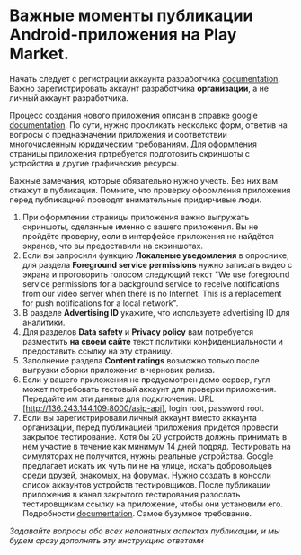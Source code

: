 # Важные моменты публикации Android-приложения на Play Market.

Начать следует с регистрации аккаунта разработчика [documentation](https://support.google.com/googleplay/android-developer/answer/6112435). Важно зарегистрировать аккаунт разработчика **организации**, а не личный аккаунт разработчика.

Процесс создания нового приложения описан в справке google
[documentation](https://support.google.com/googleplay/android-developer/answer/9859152).
По сути, нужно прокликать несколько форм, ответив на вопросы о предназначении приложения и соответствии многочисленным юридическим требованиям.
Для оформления страницы приложения пртребуется подготовить скриншоты с устройства и другие графические ресурсы.

Важные замечания, которые обязательно нужно учесть. Без них вам откажут в публикации. Помните, что проверку оформления приложения перед публикацией проводят внимательные придирчивые люди.

1. При оформлении страницы приложения важно выгружать скриншоты, сделанные именно с вашего приложения. Вы не пройдёте проверку, если в интерфейсе приложения не найдётся экранов, что вы предоставили на скриншотах.
2. Если вы запросили функцию **Локальные уведомления** в опроснике, для раздела **Foreground service permissions** нужно записать видео с экрана и проговорить голосом следующий текст "We use foreground service permissions for a background service to receive notifications from our video server when there is no Internet. This is a replacement for push notifications for a local network". 
3. В разделе **Advertising ID** укажите, что используете advertising ID для аналитики.
4. Для разделов **Data safety** и **Privacy policy** вам потребуется разместить **на своем сайте** текст политики конфиденциальности и предоставить ссылку на эту страницу. 
5. Заполнение раздела **Content ratings** возможно только после выгрузки сборки приложения в черновик релиза.
6. Если у вашего приложения не предусмотрен демо сервер, гугл может потребовать тестовый аккаунт для проверки приложения. Передайте им эти данные для подключения: URL [http://136.243.144.109:8000/asip-api], login root, password root.
7. Если вы зарегистрировали личный аккаунт вместо аккаунта организации, перед публикацией приложения придётся провести закрытое тестирование. Хотя бы 20 устройств должны принимать в нем участие в течение как минимум 14 дней подряд. Тестировать на симуляторах не получится, нужны реальные устройства. Google предлагает искать их чуть ли не на улице, искать добровольцев среди друзей, знакомых, на форумах. Нужно создать в консоли список аккаунтов устройств тестировщиков. После публикации приложения в канал закрытого тестирования разослать тестировщикам ссылку на приложение, чтобы они установили его. Подробности [documentation](https://support.google.com/googleplay/android-developer/answer/14151465). Самое бузумное требование. 

_Задавайте вопросы обо всех непонятных аспектах публикации, и мы будем сразу дополнять эту инструкцию ответами_
